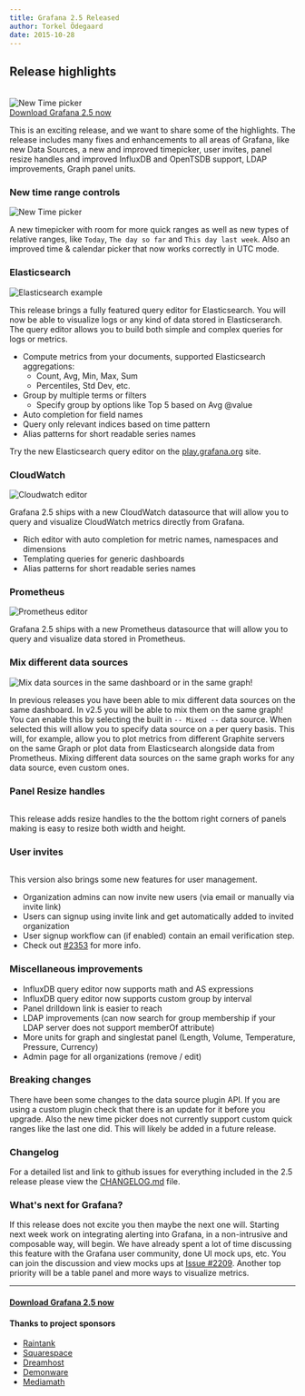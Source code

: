 ```yaml
---
title: Grafana 2.5 Released
author: Torkel Ödegaard
date: 2015-10-28
---
```


## Release highlights
<br>
<img class="no-shadow" src="/assets/img/blog/grafana_2_5_graphic.png" alt="New Time picker">

<div class="text-center">
  <a class="button primary radius" href="/download">Download Grafana 2.5 now</a>
</div>

This is an exciting release, and we want to share some of the highlights. The release includes many
fixes and enhancements to all areas of Grafana, like new Data Sources, a new and improved timepicker,
user invites, panel resize handles and improved InfluxDB and OpenTSDB support, LDAP improvements, Graph
panel units.

### New time range controls
<img src="/assets/img/features/timepicker.png" alt="New Time picker">

A new timepicker with room for more quick ranges as well as new types of relative ranges, like `Today`,
`The day so far` and `This day last week`. Also an improved time & calendar picker that now works
correctly in UTC mode.

### Elasticsearch

<img src="/assets/img/features/elasticsearch_metrics_ex1.png" alt="Elasticsearch example">
<br>

This release brings a fully featured query editor for Elasticsearch. You will now be able to visualize
logs or any kind of data stored in Elasticserarch. The query editor allows you to build both simple
and complex queries for logs or metrics.

- Compute metrics from your documents, supported Elasticsearch aggregations:
  - Count, Avg, Min, Max, Sum
  - Percentiles, Std Dev, etc.
- Group by multiple terms or filters
  - Specify group by options like Top 5 based on Avg @value
- Auto completion for field names
- Query only relevant indices based on time pattern
- Alias patterns for short readable series names

Try the new Elasticsearch query editor on the [play.grafana.org](http://play.grafana.org/dashboard/db/elasticsearch-metrics) site.

### CloudWatch

<img src="/assets/img/features/cloudwatch.png" alt="Cloudwatch editor">

Grafana 2.5 ships with a new CloudWatch datasource that will allow you to query and visualize CloudWatch
metrics directly from Grafana.

- Rich editor with auto completion for metric names, namespaces and dimensions
- Templating queries for generic dashboards
- Alias patterns for short readable series names

### Prometheus

<img src="/assets/img/features/prometheus_editor.png" alt="Prometheus editor">

Grafana 2.5 ships with a new Prometheus datasource that will allow you to query and visualize data
stored in Prometheus.


### Mix different data sources
<img src="/assets/img/features/mixed_data.png" alt="Mix data sources in the same dashboard or in the same graph!">

In previous releases you have been able to mix different data sources on the same dashboard. In v2.5 you
will be able to mix them on the same graph! You can enable this by selecting the built in `-- Mixed --` data source.
When selected this will allow you to specify data source on a per query basis. This will, for example, allow you
to plot metrics from different Graphite servers on the same Graph or plot data from Elasticsearch alongside
data from Prometheus. Mixing different data sources on the same graph works for any data source, even custom ones.

### Panel Resize handles
<img src="/assets/img/features/panel_resize.gif" alt="">

This release adds resize handles to the the bottom right corners of panels making is easy to resize both width and height.

### User invites
<img src="/assets/img/features/org_invite.png" alt="">

This version also brings some new features for user management.

- Organization admins can now invite new users (via email or manually via invite link)
- Users can signup using invite link and get automatically added to invited organization
- User signup workflow can (if enabled) contain an email verification step.
- Check out [#2353](https://github.com/grafana/grafana/issues/2353) for more info.

### Miscellaneous improvements

- InfluxDB query editor now supports math and AS expressions
- InfluxDB query editor now supports custom group by interval
- Panel drilldown link is easier to reach
- LDAP improvements (can now search for group membership if your LDAP server does not support memberOf attribute)
- More units for graph and singlestat panel (Length, Volume, Temperature, Pressure, Currency)
- Admin page for all organizations (remove / edit)

### Breaking changes
There have been some changes to the data source plugin API. If you are using a custom plugin check that there is an update for it before you upgrade. Also
the new time picker does not currently support custom quick ranges like the last one did. This will likely be added in a
future release.

### Changelog
For a detailed list and link to github issues for everything included in the 2.5 release please
view the [CHANGELOG.md](https://github.com/grafana/grafana/blob/master/CHANGELOG.md) file.

### What's next for Grafana?
If this release does not excite you then maybe the next one will. Starting next week work on integrating
alerting into Grafana, in a non-intrusive and composable way, will begin. We have already spent a lot of
time discussing this feature with the Grafana user community, done UI mock ups, etc. You can join the
discussion and view mocks ups at [Issue #2209](https://github.com/grafana/grafana/issues/2209). Another top
priority will be a table panel and more ways to visualize metrics.

- - -

#### <a href="http://grafana.org/download">Download Grafana 2.5 now</a>

#### Thanks to project sponsors
* [Raintank](http://raintank.io)
* [Squarespace](http://www.squarespace.com)
* [Dreamhost](http://www.dreamhost.com)
* [Demonware](http://www.demonware.net)
* [Mediamath](https://developer.mediamath.com/OpenSource)


